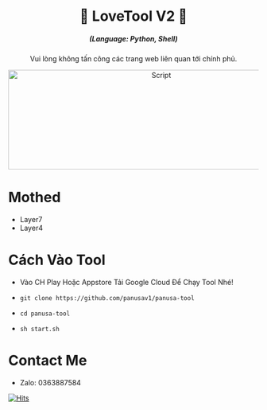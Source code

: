 <h1 align="center">🚀 LoveTool V2 🚀</h1>
<em><h5 align="center">(Language: Python, Shell)</h5></em>
  
<p align="center">Vui lòng không tấn công các trang web liên quan tới chính phủ.</p>

<p align="center"><img src="https://i.imgur.com/OmwQPSQ.png" width="600" height="200" alt="Script"></p>


# Mothed

* Layer7 
* Layer4 

# Cách Vào Tool

* Vào CH Play Hoặc Appstore Tải Google Cloud Để Chạy Tool Nhé!

* ```git clone https://github.com/panusav1/panusa-tool```
* ```cd panusa-tool```
* ```sh start.sh```

# Contact Me 
* Zalo: 0363887584



[![Hits](https://hits.seeyoufarm.com/api/count/incr/badge.svg?url=https://github.com/VH006/LoveToolV2hit-counter&count_bg=%230BD4FF&title_bg=%23525050&icon=github.svg&icon_color=%23000000&title=Views&edge_flat=true)](https://hits.seeyoufarm.com)

